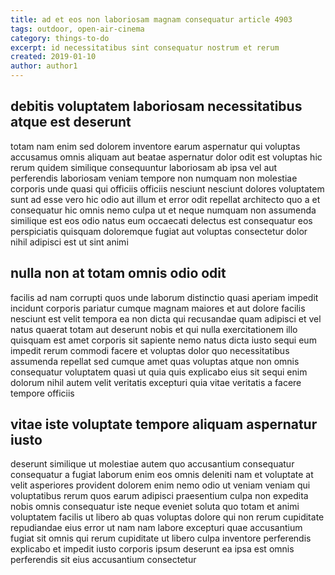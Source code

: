 ```yaml
---
title: ad et eos non laboriosam magnam consequatur article 4903
tags: outdoor, open-air-cinema
category: things-to-do
excerpt: id necessitatibus sint consequatur nostrum et rerum
created: 2019-01-10
author: author1
---
```


## debitis voluptatem laboriosam necessitatibus atque est deserunt

totam nam enim sed dolorem inventore earum aspernatur qui voluptas accusamus omnis aliquam aut beatae aspernatur dolor odit est voluptas hic rerum quidem similique consequuntur laboriosam ab ipsa vel aut perferendis laboriosam veniam tempore non numquam non molestiae corporis unde quasi qui officiis officiis nesciunt nesciunt dolores voluptatem sunt ad esse vero hic odio aut illum et error odit repellat architecto quo a et consequatur hic omnis nemo culpa ut et neque numquam non assumenda similique est eos odio natus eum occaecati delectus est consequatur eos perspiciatis quisquam doloremque fugiat aut voluptas consectetur dolor nihil adipisci est ut sint animi

## nulla non at totam omnis odio odit

facilis ad nam corrupti quos unde laborum distinctio quasi aperiam impedit incidunt corporis pariatur cumque magnam maiores et aut dolore facilis nesciunt est velit tempora ea non dicta qui recusandae quam adipisci et vel natus quaerat totam aut deserunt nobis et qui nulla exercitationem illo quisquam est amet corporis sit sapiente nemo natus dicta iusto sequi eum impedit rerum commodi facere et voluptas dolor quo necessitatibus assumenda repellat sed cumque amet quas voluptas atque non omnis consequatur voluptatem quasi ut quia quis explicabo eius sit sequi enim dolorum nihil autem velit veritatis excepturi quia vitae veritatis a facere tempore officiis

## vitae iste voluptate tempore aliquam aspernatur iusto

deserunt similique ut molestiae autem quo accusantium consequatur consequatur a fugiat laborum enim eos omnis deleniti nam et voluptate at velit asperiores provident dolorem enim nemo odio ut veniam veniam qui voluptatibus rerum quos earum adipisci praesentium culpa non expedita nobis omnis consequatur iste neque eveniet soluta quo totam et animi voluptatem facilis ut libero ab quas voluptas dolore qui non rerum cupiditate repudiandae eius error ut nam nam labore excepturi quae accusantium fugiat sit omnis qui rerum cupiditate ut libero culpa inventore perferendis explicabo et impedit iusto corporis ipsum deserunt ea ipsa est omnis perferendis sit eius accusantium consectetur
